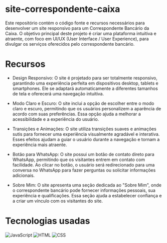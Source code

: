 # site-correspondente-caixa
Este repositório contém o código fonte e recursos necessários para desenvolver um site responsivo para um Correspondente Bancário da Caixa. O objetivo principal deste projeto é criar uma plataforma intuitiva e atraente, com foco em UI/UX (User Interface / User Experience), para divulgar os serviços oferecidos pelo correspondente bancário. 

# Recursos
- Design Responsivo: O site é projetado para ser totalmente responsivo, garantindo uma experiência perfeita em dispositivos desktop, tablets e smartphones. Ele se adaptará automaticamente a diferentes tamanhos de tela e oferecerá uma navegação intuitiva.

- Modo Claro e Escuro: O site inclui a opção de escolher entre o modo claro e escuro, permitindo que os usuários personalizem a aparência de acordo com suas preferências. Essa opção ajuda a melhorar a acessibilidade e a experiência do usuário.

- Transições e Animações: O site utiliza transições suaves e animações sutis para fornecer uma experiência visualmente agradável e interativa. Esses efeitos ajudam a guiar o usuário durante a navegação e tornam a experiência mais atraente.

- Botão para WhatsApp: O site possui um botão de contato direto para WhatsApp, permitindo que os visitantes entrem em contato com facilidade. Ao clicar no botão, o usuário será redirecionado para uma conversa no WhatsApp para fazer perguntas ou solicitar informações adicionais.

- Sobre Mim: O site apresenta uma seção dedicada ao "Sobre Mim", onde o correspondente bancário pode fornecer informações pessoais, sua experiência e qualificações. Essa seção ajuda a estabelecer confiança e a criar um vínculo com os visitantes do site.


# Tecnologias usadas

<img align="center" src="https://img.shields.io/badge/JavaScript-F7DF1E?style=for-the-badge&logo=javascript&logoColor=black" alt="JavaScript" title="JavaScript">
<img align="center" src="https://img.shields.io/badge/HTML5-E34F26?style=for-the-badge&logo=html5&logoColor=white" alt="HTML" title="HTML">
<img align="center" src="https://img.shields.io/badge/CSS3-1572B6?style=for-the-badge&logo=css3&logoColor=white" alt="CSS" title="CSS">


